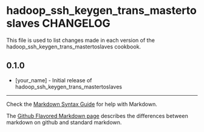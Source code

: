 # hadoop_ssh_keygen_trans_mastertoslaves CHANGELOG

This file is used to list changes made in each version of the hadoop_ssh_keygen_trans_mastertoslaves cookbook.

## 0.1.0
- [your_name] - Initial release of hadoop_ssh_keygen_trans_mastertoslaves

- - -
Check the [Markdown Syntax Guide](http://daringfireball.net/projects/markdown/syntax) for help with Markdown.

The [Github Flavored Markdown page](http://github.github.com/github-flavored-markdown/) describes the differences between markdown on github and standard markdown.
